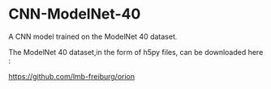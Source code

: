 # CNN-ModelNet-40
A CNN model trained on the ModelNet 40 dataset.

The ModelNet 40 dataset,in the form of h5py files, can be downloaded here :

https://github.com/lmb-freiburg/orion
